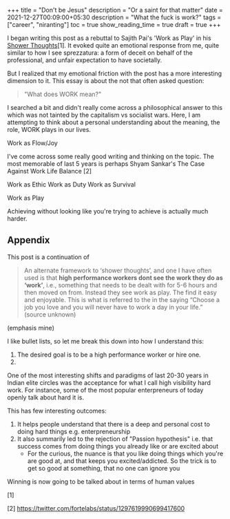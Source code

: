 +++
title = "Don't be Jesus"
description = "Or a saint for that matter"
date = 2021-12-27T00:09:00+05:30
description = "What the fuck is work?"
tags = ["career", "niranting"]
toc = true
show_reading_time = true
draft = true
+++

I began writing this post as a rebuttal to Sajith Pai's 'Work as Play' in his [Shower Thoughts](https://sajithpai.com/venture-capital-startups/shower-thoughts/)[1]. It evoked quite an emotional response from me, quite similar to how I see sprezzatura: a form of deceit on behalf of the professional, and unfair expectation to have societally.

But I realized that my emotional friction with the post has a more interesting dimension to it. This essay is about the not that often asked question: 

> "What does WORK mean?"

I searched a bit and didn't really come across a philosophical answer to this which was not tainted by the capitalism vs socialist wars. Here, I am attempting to think about a personal understanding about the meaning, the role, WORK plays in our lives.

Work as Flow/Joy

I've come across some really good writing and thinking on the topic. The most memorable of last 5 years is perhaps Shyam Sankar's The Case Against Work Life Balance [2]

Work as Ethic
Work as Duty
Work as Survival


Work as Play





Achieving without looking like you're trying to achieve is actually much harder.


Appendix
---

This post is a continuation of 

> An alternate framework to ‘shower thoughts’, and one I have often used is that **high performance workers dont see the work they do as ‘work’**, i.e., something that needs to be dealt with for 5-6 hours and then moved on from. Instead they see work as play. The find it easy and enjoyable. This is what is referred to the in the saying “Choose a job you love and you will never have to work a day in your life.” (source unknown)

(emphasis mine)

I like bullet lists, so let me break this down into how I understand this: 
1. The desired goal is to be a high performance worker or hire one. 
2. 


One of the most interesting shifts and paradigms of last 20-30 years in Indian elite circles was the acceptance for what I call high visibility hard work. For instance, some of the most popular enterpreneurs of today openly talk about hard it is.

This has few interesting outcomes: 
1. It helps people understand that there is a deep and personal cost to doing hard things e.g. enterpreneurship
2. It also summarily led to the rejection of "Passion hypothesis" i.e. that success comes from doing things you already like or are excited about
    - For the curious, the nuance is that you like doing things which you're are good at, and that keeps you excited/addicted. So the trick is to get so good at something, that no one can ignore you

Winning is now going to be talked about in terms of human values


[1]

[2] 
https://twitter.com/fortelabs/status/1297619990699417600